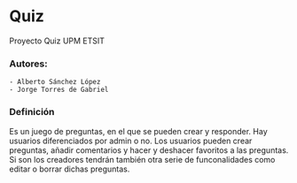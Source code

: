# Quiz

Proyecto Quiz UPM ETSIT

### Autores:
	- Alberto Sánchez López
    - Jorge Torres de Gabriel
          

### Definición          
Es un juego de preguntas, en el que se pueden crear y responder.
Hay usuarios diferenciados por admin o no.
Los usuarios pueden crear preguntas, añadir comentarios y hacer y deshacer favoritos a las preguntas. Si son los creadores tendrán también otra serie de funconalidades como editar o borrar dichas preguntas.



